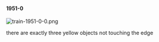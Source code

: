 #### 1951-0
![train-1951-0-0.png](https://github.com/lil-lab/nlvr/raw/master/nlvr/train/images/26/train-1951-0-0.png "train-1951-0-0.png")

there are exactly three yellow objects not touching the edge